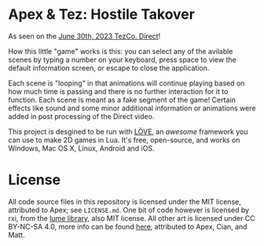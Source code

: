 # Apex & Tez: Hostile Takover
As seen on the [June 30th, 2023 TezCo. Direct](https://www.youtube.com/watch?v=DOr98ZmKt9s)!

How this little "game" works is this: you can select any of the avilable scenes by typing a number on your keyboard, press space to view the default information screen, or escape to close the application.

Each scene is "looping" in that animations will continue playing based on how much time is passing and there is no further interaction for it to function. Each scene is meant as a fake segment of the game! Certain effects like sound and some minor additional information or animations were added in post processing of the Direct video.

This project is desgined to be run with [LÖVE](https://love2d.org/), an *awesome* framework you can use to make 2D games in Lua. It's free, open-source, and works on Windows, Mac OS X, Linux, Android and iOS.

# License
All code source files in this repository is licensed under the MIT license, attributed to Apex; see `LICENSE.md`. One bit of code however is licensed by rxi, from the [lume library](https://github.com/rxi/lume), also MIT license. All other art is licensed under CC BY-NC-SA 4.0, more info can be found [here](https://creativecommons.org/licenses/by-nc-sa/4.0/), attributed to Apex, Cian, and Matt.
